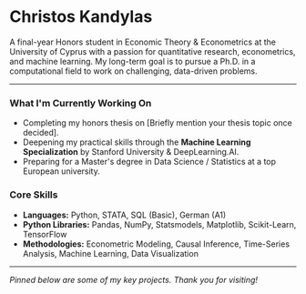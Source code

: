 # Christos Kandylas

A final-year Honors student in Economic Theory & Econometrics at the University of Cyprus with a passion for quantitative research, econometrics, and machine learning. My long-term goal is to pursue a Ph.D. in a computational field to work on challenging, data-driven problems.

---

### What I'm Currently Working On

* Completing my honors thesis on [Briefly mention your thesis topic once decided].
* Deepening my practical skills through the **Machine Learning Specialization** by Stanford University & DeepLearning.AI.
* Preparing for a Master's degree in Data Science / Statistics at a top European university.

### Core Skills

* **Languages:** Python, STATA, SQL (Basic), German (A1)
* **Python Libraries:** Pandas, NumPy, Statsmodels, Matplotlib, Scikit-Learn, TensorFlow
* **Methodologies:** Econometric Modeling, Causal Inference, Time-Series Analysis, Machine Learning, Data Visualization

---
*Pinned below are some of my key projects. Thank you for visiting!*
